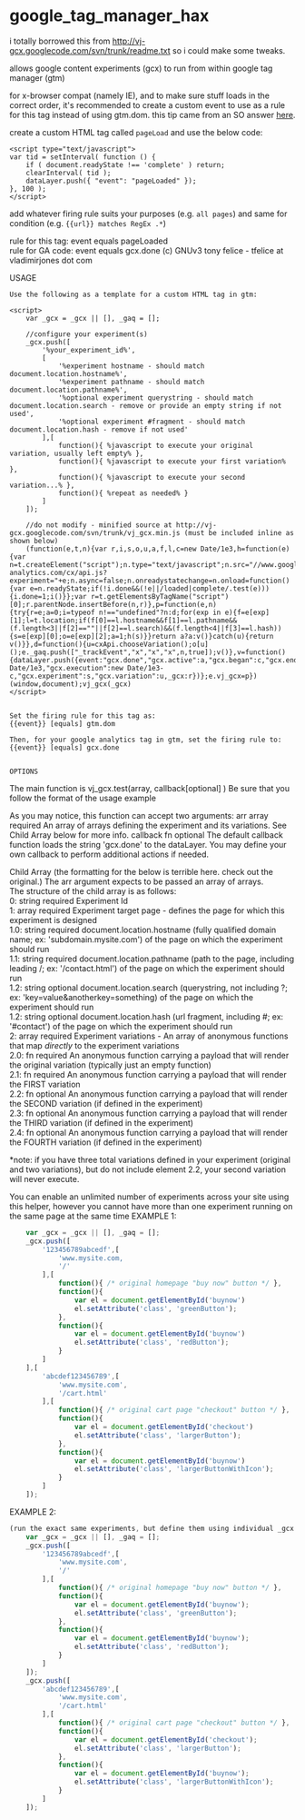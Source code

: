 google_tag_manager_hax
======================

i totally borrowed this from http://vj-gcx.googlecode.com/svn/trunk/readme.txt so i could make some tweaks.  

allows google content experiments (gcx) to run from within google tag manager (gtm)  

for x-browser compat (namely IE), and to make sure stuff loads in the correct order, it's recommended to create a custom event to use as a rule for this tag instead of using gtm.dom. this tip came from an SO answer [here](http://stackoverflow.com/a/21576831).  

create a custom HTML tag called `pageLoad` and use the below code:  

````javscript
<script type="text/javascript">
var tid = setInterval( function () {
    if ( document.readyState !== 'complete' ) return;
    clearInterval( tid );
    dataLayer.push({ "event": "pageLoaded" });
}, 100 );
</script>
````

add whatever firing rule suits your purposes (e.g. `all pages`) and same for condition (e.g. `{{url}} matches RegEx .*`)  

rule for this tag: event equals pageLoaded  
rule for GA code: event equals gcx.done
(c) GNUv3 tony felice - tfelice at vladimirjones dot com

USAGE
~~~~~~~~~~~~~~~~~~~~~~~~~~~~~~~~~~~~~~~~~~~~~~~~~~~~~~~~~~~~
Use the following as a template for a custom HTML tag in gtm:

<script>
	var _gcx = _gcx || [], _gaq = [];
	
	//configure your experiment(s)
	_gcx.push([
		'%your_experiment_id%',
		[
			'%experiment hostname - should match document.location.hostname%',
			'%experiment pathname - should match document.location.pathname%',
			'%optional experiment querystring - should match document.location.search - remove or provide an empty string if not used',
			'%optional experiment #fragment - should match document.location.hash - remove if not used'
		],[
			function(){ %javascript to execute your original variation, usually left empty% },
			function(){ %javascript to execute your first variation% },
			function(){ %javascript to execute your second variation...% },
			function(){ %repeat as needed% }
		]
	]);
	
	//do not modify - minified source at http://vj-gcx.googlecode.com/svn/trunk/vj_gcx.min.js (must be included inline as shown below) 
	(function(e,t,n){var r,i,s,o,u,a,f,l,c=new Date/1e3,h=function(e){var n=t.createElement("script");n.type="text/javascript";n.src="//www.google-analytics.com/cx/api.js?experiment="+e;n.async=false;n.onreadystatechange=n.onload=function(){var e=n.readyState;if(!i.done&&(!e||/loaded|complete/.test(e))){i.done=1;i()}};var r=t.getElementsByTagName("script")[0];r.parentNode.insertBefore(n,r)},p=function(e,n){try{r=e;a=0;i=typeof n!=="undefined"?n:d;for(exp in e){f=e[exp][1];l=t.location;if(f[0]==l.hostname&&f[1]==l.pathname&&(f.length<3||f[2]==""||f[2]==l.search)&&(f.length<4||f[3]==l.hash)){s=e[exp][0];o=e[exp][2];a=1;h(s)}}return a?a:v()}catch(u){return v()}},d=function(){u=cxApi.chooseVariation();o[u]();e._gaq.push(["_trackEvent","x","x","x",n,true]);v()},v=function(){dataLayer.push({event:"gcx.done","gcx.active":a,"gcx.began":c,"gcx.ended":new Date/1e3,"gcx.execution":new Date/1e3-c,"gcx.experiment":s,"gcx.variation":u,_gcx:r})};e.vj_gcx=p})(window,document);vj_gcx(_gcx)
</script>


Set the firing rule for this tag as:
{{event}} [equals] gtm.dom

Then, for your google analytics tag in gtm, set the firing rule to:
{{event}} [equals] gcx.done


OPTIONS
~~~~~~~~~~~~~~~~~~~~~~~~~~~~~~~~~~~~~~~~~~~~~~~~~~~~~~~~~~~~
The main function is vj_gcx.test(array, callback[optional] )
Be sure that you follow the format of the usage example

As you may notice, this function can accept two arguments:
arr			array	required	An array of arrays defining the experiment and its variations.  See Child Array below for more info.
callback	fn		optional	The default callback function loads the string 'gcx.done' to the dataLayer.  You may define your own callback to perform additional actions if needed.

Child Array  (the formatting for the below is terrible here. check out the original.)
The arr argument expects to be passed an array of arrays.  
The structure of the child array is as follows:  
0:		string	required	Experiment Id  
1:		array	required	Experiment target page - defines the page for which this experiment is designed  
1.0:	string	required	document.location.hostname (fully qualified domain name; ex: 'subdomain.mysite.com') of the page on which the experiment should run  
1.1:	string	required	document.location.pathname (path to the page, including leading /; ex: '/contact.html') of the page on which the experiment should run  
1.2:	string	optional	document.location.search (querystring, not including ?; ex: 'key=value&anotherkey=something) of the page on which the experiment should run  
1.2:	string	optional	document.location.hash (url fragment, including #; ex: '#contact') of the page on which the experiment should run  
2:		array	required	Experiment variations - An array of anonymous functions that map _directly_ to the experiment variations  
2.0:	fn		required	An anonymous function carrying a payload that will render the original variation (typically just an empty function)  
2.1:	fn		required	An anonymous function carrying a payload that will render the FIRST variation  
2.2:	fn		optional	An anonymous function carrying a payload that will render the SECOND variation (if defined in the experiment)  
2.3:	fn		optional	An anonymous function carrying a payload that will render the THIRD variation (if defined in the experiment)  
2.4:	fn		optional	An anonymous function carrying a payload that will render the FOURTH variation (if defined in the experiment)    

*note: if you have three total variations defined in your experiment (original and two variations), but do not include element 2.2, your second variation will never execute.

You can enable an unlimited number of experiments across your site using this helper, however you cannot have more than one experiment running on the same page at the same time
EXAMPLE 1:
````javascript
	var _gcx = _gcx || [], _gaq = [];
	_gcx.push([
		'123456789abcedf',[
			'www.mysite.com,
			'/'
		],[
			function(){ /* original homepage "buy now" button */ },
			function(){
				var el = document.getElementById('buynow')
				el.setAttribute('class', 'greenButton');
			},
			function(){
				var el = document.getElementById('buynow')
				el.setAttribute('class', 'redButton');
			}
		]
	],[
		'abcdef123456789',[
			'www.mysite.com',
			'/cart.html'
		],[
			function(){ /* original cart page "checkout" button */ },
			function(){
				var el = document.getElementById('checkout')
				el.setAttribute('class', 'largerButton');
			},
			function(){
				var el = document.getElementById('buynow')
				el.setAttribute('class', 'largerButtonWithIcon');
			}
		]
	]);
````
EXAMPLE 2:
````javascript
(run the exact same experiments, but define them using individual _gcx.push() statements)
	var _gcx = _gcx || [], _gaq = [];
	_gcx.push([
		'123456789abcedf',[
			'www.mysite.com',
			'/'
		],[
			function(){ /* original homepage "buy now" button */ },
			function(){
				var el = document.getElementById('buynow');
				el.setAttribute('class', 'greenButton');
			},
			function(){
				var el = document.getElementById('buynow');
				el.setAttribute('class', 'redButton');
			}
		]
	]);
	_gcx.push([
		'abcdef123456789',[
			'www.mysite.com',
			'/cart.html'
		],[
			function(){ /* original cart page "checkout" button */ },
			function(){
				var el = document.getElementById('checkout');
				el.setAttribute('class', 'largerButton');
			},
			function(){
				var el = document.getElementById('buynow');
				el.setAttribute('class', 'largerButtonWithIcon');
			}
		]
	]);
````
